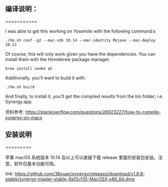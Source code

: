## 编译说明：
===========

I was able to get this working on Yosemite with the following command:s

```./hm.sh conf -g2 --mac-sdk 10.14 --mac-identity Mojave --mac-deploy 10.13```

Of course, this will only work given you have the dependencies. You can install them with the Homebrew package manager.

```brew install cmake qt```

Additionally, you'll want to build it with:

```./hm.sh build```

And finally, to install it, you'll get the compiled results from the bin folder, i.e. Synergy.app.

资料参考: https://stackoverflow.com/questions/26923227/how-to-compile-synergy-on-macs


## 安装说明
=========

苹果 macOS 系统版本 10.14 及以上可以直接下载 release 里面的安装包安装。注意，软件仅基本功能可用。

link: https://github.com/3Byuan/synergy/releases/download/v1.8.8-stable/synergy-master-stable-9a13cf35-MacOSX-x86_64.dmg
